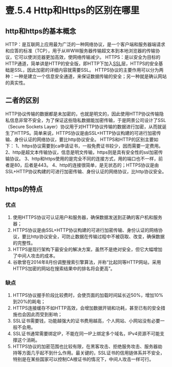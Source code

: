 # 壹.5.4 Http和Https的区别在哪里

## http和https的基本概念

HTTP：是互联网上应用最为广泛的一种网络协议，是一个客户端和服务器端请求和应答的标准（TCP），用于从WWW服务器传输超文本到本地浏览器的传输协议，它可以使浏览器更加高效，使网络传输减少。
 HTTPS：是以安全为目标的HTTP通道，简单讲是HTTP的安全版，即HTTP下加入[SSL](https://link.juejin.cn?target=https%3A%2F%2Fso.csdn.net%2Fso%2Fsearch%3Fq%3DSSL%26spm%3D1001.2101.3001.7020)层，HTTPS的安全基础是SSL，因此加密的详细内容就需要SSL。
 HTTPS协议的主要作用可以分为两种：一种是建立一个信息安全通道，来保证数据传输的安全；另一种就是确认网站的真实性。

## 二者的区别

HTTP协议传输的数据都是未加密的，也就是明文的，因此使用HTTP协议传输隐私信息非常不安全，为了保证这些隐私数据能加密传输，于是网景公司设计了SSL（Secure Sockets Layer）协议用于对HTTP协议传输的数据进行加密，从而就诞生了HTTPS。简单来说，HTTPS协议是由SSL+HTTP协议构建的可进行加密传输、身份认证的网络协议，要比http协议安全。
 HTTPS和HTTP的区别主要如下：
 1、https协议需要到ca申请证书，一般免费证书较少，因而需要一定费用。
 2、http是超文本传输协议，信息是明文传输，https则是具有安全性的ssl加密传输协议。
 3、http和https使用的是完全不同的连接方式，用的端口也不一样，前者是80，后者是443。
 4、http的连接很简单，是无状态的；HTTPS协议是由SSL+HTTP协议构建的可进行加密传输、身份认证的网络协议，比http协议安全。

## https的特点

### 优点

1. 使用HTTPS协议可认证用户和服务器，确保数据发送到正确的客户机和服务器；
2. HTTPS协议是由SSL+HTTP协议构建的可进行加密传输、身份认证的网络协议，要比http协议安全，可防止数据在传输过程中不被窃取、改变，确保数据的完整性。
3. HTTPS是现行架构下最安全的解决方案，虽然不是绝对安全，但它大幅增加了中间人攻击的成本。
4. 谷歌曾在2014年8月份调整搜索引擎算法，并称“比起同等HTTP网站，采用HTTPS加密的网站在搜索结果中的排名将会更高”。

### 缺点

1. HTTPS协议握手阶段比较费时，会使页面的加载时间延长近50%，增加10%到20%的耗电；
2. HTTPS连接缓存不如HTTP高效，会增加数据开销和功耗，甚至已有的安全措施也会因此而受到影响；
3. SSL证书需要钱，功能越强大的证书费用越高，个人网站、小网站没有必要一般不会用。
4. SSL证书通常需要绑定IP，不能在同一IP上绑定多个域名，IPv4资源不可能支撑这个消耗。
5. HTTPS协议的加密范围也比较有限，在黑客攻击、拒绝服务攻击、服务器劫持等方面几乎起不到什么作用。最关键的，SSL证书的信用链体系并不安全，特别是在某些国家可以控制CA根证书的情况下，中间人攻击一样可行。

